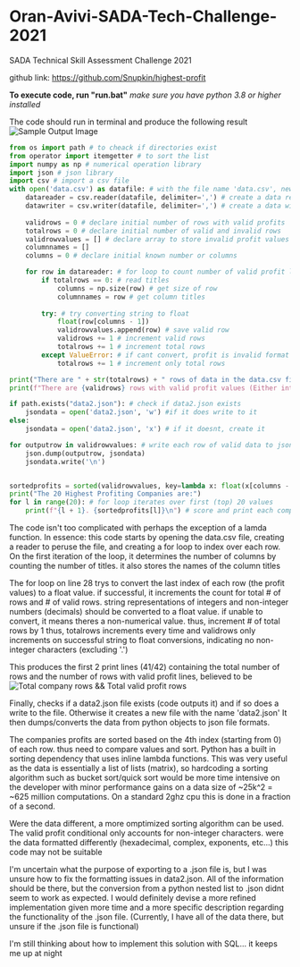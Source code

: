 # Oran-Avivi-SADA-Tech-Challenge-2021
 SADA Technical Skill Assessment Challenge 2021

 github link: https://github.com/Snupkin/highest-profit

 **To execute code, run "run.bat"**
 *make sure you have python 3.8 or higher installed*

The code should run in terminal and produce the following result
![Sample Output Image](https://github.com/Snupkin/highest-profit/tree/main/images/sample_output.PNG)

```python
from os import path # to cheack if directories exist
from operator import itemgetter # to sort the list
import numpy as np # numerical operation library
import json # json library
import csv # import a csv file
with open('data.csv') as datafile: # with the file name 'data.csv', new line delimiter is ''
    datareader = csv.reader(datafile, delimiter=',') # create a data reader for data.csv. variables delimitted by ',' 
    datawriter = csv.writer(datafile, delimiter=',') # create a data wirter for data.csv
    
    validrows = 0 # declare initial number of rows with valid profits
    totalrows = 0 # declare initial number of valid and invalid rows
    validrowvalues = [] # declare array to store invalid profit values
    columnnames = []
    columns = 0 # declare initial known number or columns

    for row in datareader: # for loop to count number of valid profit lines
        if totalrows == 0: # read titles
            columns = np.size(row) # get size of row
            columnnames = row # get column titles
        
        try: # try converting string to float
            float(row[columns - 1])
            validrowvalues.append(row) # save valid row
            validrows += 1 # increment valid rows
            totalrows += 1 # increment total rows
        except ValueError: # if cant convert, profit is invalid format
            totalrows += 1 # increment only total rows

print("There are " + str(totalrows) + " rows of data in the data.csv file.\nThis includes the first line containing column titles.") # println command to display number of rows
print(f"There are {validrows} rows with valid profit values (Either integer or decimal values)") # print number of valid lines

if path.exists("data2.json"): # check if data2.json exists
    jsondata = open('data2.json', 'w') #if it does write to it
else:
    jsondata = open('data2.json', 'x') # if it doesnt, create it

for outputrow in validrowvalues: # write each row of valid data to json file
    json.dump(outputrow, jsondata)
    jsondata.write('\n')


sortedprofits = sorted(validrowvalues, key=lambda x: float(x[columns - 1]), reverse=True) # use pythons built in sorting methods along with a lambda function. then sort in descending order
print("The 20 Highest Profiting Companies are:") 
for l in range(20): # for loop iterates over first (top) 20 values
    print(f"{l + 1}. {sortedprofits[l]}\n") # score and print each company

```

The code isn't too complicated with perhaps the exception of a lamda function.
In essence: this code starts by opening the data.csv file, creating a reader to peruse the file, and creating a for loop to index over each row. 
On the first iteration of the loop, it determines the number of columns by counting the number of titles.
it also stores the names of the column titles

The for loop on line 28 trys to convert the last index of each row (the profit values) to a float value.
if successful, it increments the count for total # of rows and # of valid rows. 
string representations of integers and non-integer numbers (decimals) should be converted to a float value.
if unable to convert, it means theres a non-numerical value. thus, increment # of total rows by 1 
thus, totalrows increments every time and validrows only increments on successful string to float conversions, indicating no non-integer characters (excluding '.')

This produces the first 2 print lines (41/42) containing the total number of rows and the number of rows with valid profit lines, believed to be
![Total company rows && Total valid profit rows](https://github.com/Snupkin/highest-profit/tree/main/images/first_two_outputs.PNG)

Finally, checks if a data2.json file exists (code outputs it) and if so does a write to the file. Otherwise it creates a new file with the name 'data2.json'
It then dumps/converts the data from python objects to json file formats.

The companies profits are sorted based on the 4th index (starting from 0) of each row. thus need to compare values and sort.
Python has a built in sorting dependency that uses inline lambda functions. This was very useful as the data is essentially a list of lists (matrix), so hardcoding a sorting algorithm such as bucket sort/quick sort would be more time intensive on the developer with minor performance gains on a data size of ~25k^2 = ~625 million computations. On a standard 2ghz cpu this is done in a fraction of a second.

Were the data different, a more omptimized sorting algorithm can be used. 
The valid profit conditional only accounts for non-integer characters. were the data formatted differently (hexadecimal, complex, exponents, etc...) this code may not be suitable

I'm uncertain what the purpose of exporting to a .json file is, but I was unsure how to fix the formatting issues in data2.json. All of the information should be there, but the conversion from a python nested list to .json didnt seem to work as expected. I would definitely devise a more refined implementation given more time and a more specific description regarding the functionality of the .json file. (Currently, I have all of the data there, but unsure if the .json file is functional)

I'm still thinking about how to implement this solution with SQL... it keeps me up at night
